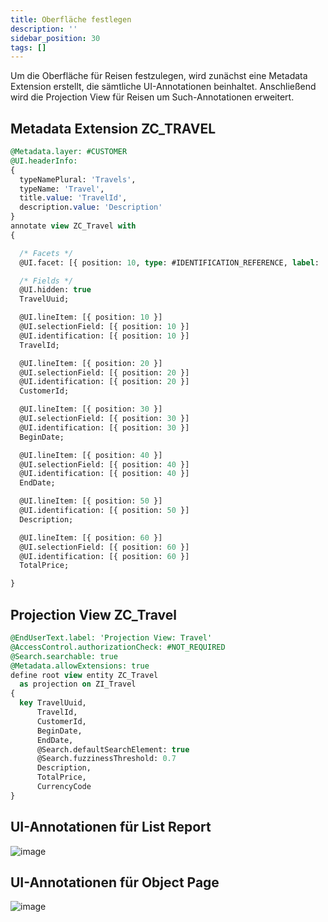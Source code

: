 ```yaml
---
title: Oberfläche festlegen
description: ''
sidebar_position: 30
tags: []
---
```


Um die Oberfläche für Reisen festzulegen, wird zunächst eine Metadata Extension erstellt, die sämtliche UI-Annotationen beinhaltet. Anschließend wird die Projection View für Reisen um Such-Annotationen erweitert.

## Metadata Extension ZC_TRAVEL
```sql
@Metadata.layer: #CUSTOMER
@UI.headerInfo:
{
  typeNamePlural: 'Travels',
  typeName: 'Travel',
  title.value: 'TravelId',
  description.value: 'Description'
}
annotate view ZC_Travel with
{

  /* Facets */
  @UI.facet: [{ position: 10, type: #IDENTIFICATION_REFERENCE, label: 'Travel Details' }]

  /* Fields */
  @UI.hidden: true
  TravelUuid;

  @UI.lineItem: [{ position: 10 }]
  @UI.selectionField: [{ position: 10 }]
  @UI.identification: [{ position: 10 }]
  TravelId;

  @UI.lineItem: [{ position: 20 }]
  @UI.selectionField: [{ position: 20 }]
  @UI.identification: [{ position: 20 }]
  CustomerId;

  @UI.lineItem: [{ position: 30 }]
  @UI.selectionField: [{ position: 30 }]
  @UI.identification: [{ position: 30 }]
  BeginDate;

  @UI.lineItem: [{ position: 40 }]
  @UI.selectionField: [{ position: 40 }]
  @UI.identification: [{ position: 40 }]
  EndDate;

  @UI.lineItem: [{ position: 50 }]
  @UI.identification: [{ position: 50 }]
  Description;

  @UI.lineItem: [{ position: 60 }]
  @UI.selectionField: [{ position: 60 }]
  @UI.identification: [{ position: 60 }]
  TotalPrice;

}
```

## Projection View ZC_Travel
```sql
@EndUserText.label: 'Projection View: Travel'
@AccessControl.authorizationCheck: #NOT_REQUIRED
@Search.searchable: true
@Metadata.allowExtensions: true
define root view entity ZC_Travel
  as projection on ZI_Travel
{
  key TravelUuid,
      TravelId,
      CustomerId,
      BeginDate,
      EndDate,
      @Search.defaultSearchElement: true
      @Search.fuzzinessThreshold: 0.7
      Description,
      TotalPrice,
      CurrencyCode
}
```

## UI-Annotationen für List Report
![image](https://user-images.githubusercontent.com/47243617/210181800-d258f0ec-419e-4f6f-a862-2c8ff5a019b3.png)

## UI-Annotationen für Object Page
![image](https://user-images.githubusercontent.com/47243617/210181809-8e94d32e-6944-4085-adf7-05fbad16f550.png)
